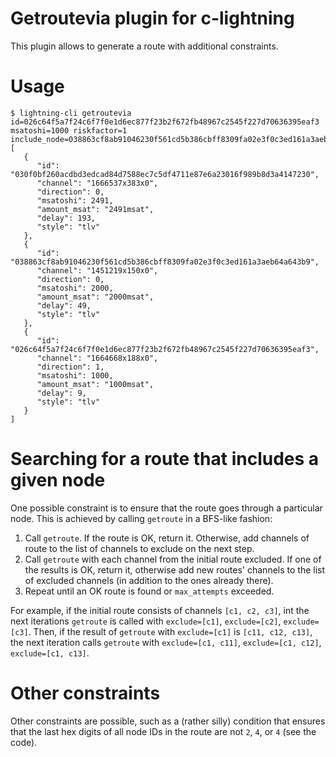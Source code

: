 # Getroutevia plugin for c-lightning

This plugin allows to generate a route with additional constraints.

# Usage

```
$ lightning-cli getroutevia id=026c64f5a7f24c6f7f0e1d6ec877f23b2f672fb48967c2545f227d70636395eaf3 msatoshi=1000 riskfactor=1 include_node=038863cf8ab91046230f561cd5b386cbff8309fa02e3f0c3ed161a3aeb64a643b9
[
   {
      "id": "030f0bf260acdbd3edcad84d7588ec7c5df4711e87e6a23016f989b8d3a4147230",
      "channel": "1666537x383x0",
      "direction": 0,
      "msatoshi": 2491,
      "amount_msat": "2491msat",
      "delay": 193,
      "style": "tlv"
   },
   {
      "id": "038863cf8ab91046230f561cd5b386cbff8309fa02e3f0c3ed161a3aeb64a643b9",
      "channel": "1451219x150x0",
      "direction": 0,
      "msatoshi": 2000,
      "amount_msat": "2000msat",
      "delay": 49,
      "style": "tlv"
   },
   {
      "id": "026c64f5a7f24c6f7f0e1d6ec877f23b2f672fb48967c2545f227d70636395eaf3",
      "channel": "1664668x188x0",
      "direction": 1,
      "msatoshi": 1000,
      "amount_msat": "1000msat",
      "delay": 9,
      "style": "tlv"
   }
]

```

# Searching for a route that includes a given node

One possible constraint is to ensure that the route goes through a particular node.
This is achieved by calling `getroute` in a BFS-like fashion:

1. Call `getroute`. If the route is OK, return it. Otherwise, add channels of route to the list of channels to exclude on the next step.
1. Call `getroute` with each channel from the initial route excluded. If one of the results is OK, return it, otherwise add new routes' channels to the list of excluded channels (in addition to the ones already there).
1. Repeat until an OK route is found or `max_attempts` exceeded.

For example, if the initial route consists of channels `[c1, c2, c3]`, int the next iterations `getroute` is called with `exclude=[c1]`, `exclude=[c2]`, `exclude=[c3]`. Then, if the result of `getroute` with `exclude=[c1]` is `[c11, c12, c13]`, the next iteration calls `getroute` with `exclude=[c1, c11]`, `exclude=[c1, c12]`, `exclude=[c1, c13]`.

# Other constraints

Other constraints are possible, such as a (rather silly) condition that ensures that the last hex digits of all node IDs in the route are not `2`, `4`, or `4` (see the code).